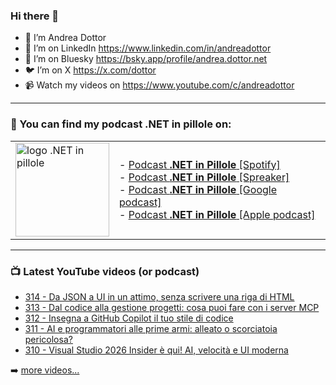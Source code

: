 ### Hi there 👋

- 🖖 I’m Andrea Dottor
- 🔗 I’m on LinkedIn https://www.linkedin.com/in/andreadottor
- 🦋 I’m on Bluesky https://bsky.app/profile/andrea.dottor.net
- 🐦 I’m on X https://x.com/dottor
- 📹 Watch my videos on https://www.youtube.com/c/andreadottor

---

### 📢 You can find my podcast **.NET in pillole** on:
  
<table>
  <tr>
    <td>
      <img src="https://www.dottor.net/images/podcast_logo.png" alt="logo .NET in pillole" width="150" height="150" />
    </td>
    <td>  
- <a href="https://open.spotify.com/show/7jyoG6BBmzvScNOqSpVvQQ?si=XI5bWP2WSNeyuvZjDIVKjw">Podcast <strong>.NET in Pillole</strong> [Spotify]</a><br />
- <a href="https://www.spreaker.com/show/net-in-pillole">Podcast <strong>.NET in Pillole</strong> [Spreaker]</a><br />
- <a href="https://www.google.com/podcasts?feed=aHR0cHM6Ly93d3cuc3ByZWFrZXIuY29tL3Nob3cvMzY4NTM0NC9lcGlzb2Rlcy9mZWVk">Podcast <strong>.NET in Pillole</strong> [Google podcast]</a><br />
- <a href="https://podcasts.apple.com/it/podcast/net-in-pillole/id1478648398">Podcast <strong>.NET in Pillole</strong> [Apple podcast]</a><br />
    </td>
  </tr>
</table>

---

### 📺 Latest YouTube videos (or podcast)

<!-- YOUTUBE:START -->
- [314 - Da JSON a UI in un attimo, senza scrivere una riga di HTML](https://www.youtube.com/watch?v=xKzOVJJoPtY)
- [313 - Dal codice alla gestione progetti: cosa puoi fare con i server MCP](https://www.youtube.com/watch?v=6ZUYafVn_w8)
- [312 - Insegna a GitHub Copilot il tuo stile di codice](https://www.youtube.com/watch?v=WeRRucydKbI)
- [311 - AI e programmatori alle prime armi: alleato o scorciatoia pericolosa?](https://www.youtube.com/watch?v=ekVY2gGZ3rk)
- [310 - Visual Studio 2026 Insider è qui! AI, velocità e UI moderna](https://www.youtube.com/watch?v=XYgv7VBocEM)
<!-- YOUTUBE:END -->

➡️ [more videos...](https://www.youtube.com/AndreaDottor)


